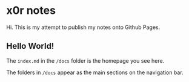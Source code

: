 # x0r notes

Hi. This is my attempt to publish my notes onto Github Pages.

## Hello World!

The `index.md` in the `/docs` folder is the homepage you see here.

The folders in `/docs` appear as the main sections on the navigation bar.